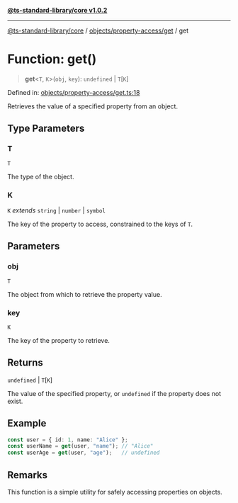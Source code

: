 [**@ts-standard-library/core v1.0.2**](../../../../README.md)

***

[@ts-standard-library/core](../../../../modules.md) / [objects/property-access/get](../README.md) / get

# Function: get()

> **get**\<`T`, `K`\>(`obj`, `key`): `undefined` \| `T`\[`K`\]

Defined in: [objects/property-access/get.ts:18](https://github.com/gabaudette/ts-stdlib/blob/4a412e6fb273dc9fcab54b84c05921f52dac4b3f/packages/core/src/objects/property-access/get.ts#L18)

Retrieves the value of a specified property from an object.

## Type Parameters

### T

`T`

The type of the object.

### K

`K` *extends* `string` \| `number` \| `symbol`

The key of the property to access, constrained to the keys of `T`.

## Parameters

### obj

`T`

The object from which to retrieve the property value.

### key

`K`

The key of the property to retrieve.

## Returns

`undefined` \| `T`\[`K`\]

The value of the specified property, or `undefined` if the property does not exist.

## Example

```ts
const user = { id: 1, name: "Alice" };
const userName = get(user, "name"); // "Alice"
const userAge = get(user, "age");   // undefined
```

## Remarks

This function is a simple utility for safely accessing properties on objects.
